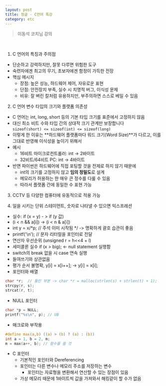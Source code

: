 ```yaml
---
layout: post
title: 정글 - C언어 특강
category: etc
---
```


> 이동석 코치님 강의

&nbsp;

1. C 언어의 특징과 주의점
- 단순하고 강력하지만, 잘못 다루면 위험한 도구
- 숙련자에겐 최고의 무기, 초보자에겐 함정이 가득한 전장
- 핵심 메시지
  - 장점: 높은 성능, 하드웨어 제어, 자유로운 표현
  - 단점: 안전장치 부족, 실수 시 치명적 버그, 이식성 문제
  - 비유: 잘 벼린 칼처럼 유용하지만, 부주의하면 스스로 베일 수 있음

2. C 언어 변수 타입의 크기와 플랫폼 의존성
- C 언어는 int, long, short 등의 기본 타입 크기를 표준에서 고정하지 않음
- 대신 최소 비트 수와 타입 간의 상대적 크기 관계만 보장합니다  
```sizeof(short) <= sizeof(int) <= sizeof(long)```
- 이렇게 한 이유는 **하드웨어 플랫폼마다 워드 크기(Word Size)**가 다르고, 이를 그대로 반영해
이식성을 높이기 위해서
- 예시
  - 16비트 마이크로컨트롤러: int -> 2바이트
  - 32비트/64비트 PC: int -> 4바이트
- 반면 파이썬은 하드웨어에 직접 포팅할 것을 전제로 하지 않기 때문에
  - int의 크기를 고정하지 않고 **임의 정밀도**로 설계
  - 메모리가 허용하는 한 매우 큰 정수를 다룰 수 있음
  - 따라서 플랫폼 간에 동일한 수 표현 가능

3. CCTV 등 다양한 컴퓨터에 유동적으로 적용 가능

4. 일을 시키는 단위 스테이먼트, 숫자로 나타낼 수 있으면 익스프레션
  - 실수: if (x = y) - > if (y 값)
  - (i < n && a[i]) -> (i < n & a[i])
  - int y = x/*p; // 주석 이미 시작됨 */ -> 명확하게 괄호 습관이 좋음
  - printf('\n'); // 문자 리터럴을 포인터로 전달
  - 연산자 우선순위 (unsigned r = h<<4 + l)
  - 세미콜론 실수 if (x > big); <- null statement 실행함
  - switch의 break 없을 시 case 연속 실행
  - 들여쓰기와 상관없음
  - 평가 순서 불명확, y[i] = x[i++]; -> y[i] = x[i];
  - 포인터와 배열
  ```c
  char *r;  // 틀린 부분 -> char *r = malloc(strlen(s) + strlen(t) + 1);
  strcpy(r, s);
  strcat(r, t);
  ```
  - NULL 포인터
  ```c
  char *p = NULL;
  printf("%s\n", p); // UB
  ```
  - 매크로와 부작용      
  ```c  
  #define max(a,b) ((a) > (b) ? (a) : (b))  
  int a = 1, b = 2, m;
  m = max(a++, b); // 함수를 쓸 것
  ```
  
- C 포인터
  - 기본적인 포인터와 Dereferencing
  - 포인터는 다른 변수나 메모리 주소를 저장하는 변수
    - 포인터는 자료형을 변환해서 연산할 수 있는 장점이 있음
  - 가상 메모리 때문에 1바이트씩 값을 가져와서 해킹같이 할 수가 없음